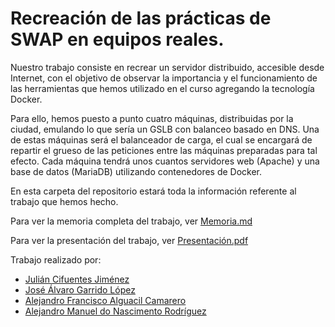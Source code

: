 # Recreación de las prácticas de SWAP en equipos reales.
 
Nuestro trabajo consiste en recrear un servidor distribuido, accesible desde Internet, con el objetivo de observar la importancia y el funcionamiento de las herramientas que hemos utilizado en el curso agregando la tecnología Docker.
 
Para ello, hemos puesto a punto cuatro máquinas, distribuidas por la ciudad, emulando lo que sería un GSLB con balanceo basado en DNS.
Una de estas máquinas será el balanceador de carga, el cual se encargará de repartir el grueso de las peticiones entre las máquinas preparadas para tal efecto. Cada máquina tendrá unos cuantos servidores web (Apache) y una base de datos (MariaDB) utilizando contenedores de Docker.

En esta carpeta del repositorio estará toda la información referente al trabajo que hemos hecho.

Para ver la memoria completa del trabajo, ver [Memoria.md](https://github.com/donas11/swap1617/tree/master/Trabajo/Memoria.md)

Para ver la presentación del trabajo, ver [Presentación.pdf](https://github.com/donas11/swap1617/tree/master/Trabajo/Presentación.pdf)

Trabajo realizado por:
* [Julián Cifuentes Jiménez](https://github.com/juliancifuentes95)
* [José Álvaro Garrido López](https://github.com/alvarospunk)
* [Alejandro Francisco Alguacil Camarero](https://github.com/alguacilaguamara)
* [Alejandro Manuel do Nascimento Rodríguez](https://github.com/donas11)
